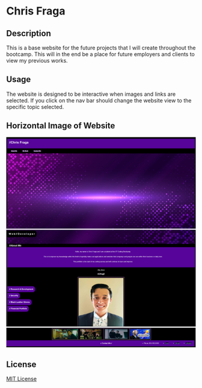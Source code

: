 # Chris Fraga

## Description

This is a base website for the future projects that I will create throughout the bootcamp.
This will in the end be a place for future employers and clients to view my previous works.

## Usage

The website is designed to be interactive when images and links are selected. 
If you click on the nav bar should change the website view to the specific topic selected.

## Horizontal Image of Website
![Alt text](<Screenshot Final Challenge 2-1.PNG>)
![Alt text](<Screenshot Final Challenge 2 b.PNG>)
![Alt text](image.png)
## License 

[MIT License](https://www.mit.edu/~amini/LICENSE.md)
